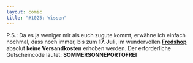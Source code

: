 ```yaml
---
layout: comic
title: "#1025: Wissen"
---
```


P.S.: 
Da es ja weniger mir als euch zugute kommt, erwähne ich einfach nochmal, dass noch immer, bis zum <strong>17. Juli</strong>, im wundervollen <a href="http://fredshop.spreadshirt.net/"><strong>Fredshop</strong></a> absolut <strong>keine Versandkosten</strong> erhoben werden. 
Der erforderliche Gutscheincode lautet:
<strong>SOMMERSONNEPORTOFREI</strong>
